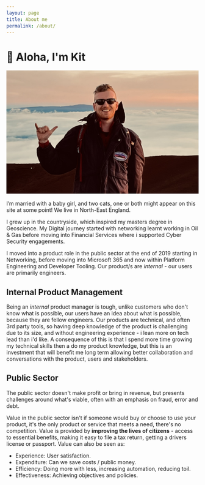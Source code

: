 ```yaml
---
layout: page
title: About me
permalink: /about/
---
```

# :wave: Aloha, I'm Kit

![Image of me throwing a shaka at the top of Mauna Kea](/assets/images/Me.jpeg)

I’m married with a baby girl, and two cats, one or both might appear on this site at some point! We live in North-East England.

I grew up in the countryside, which inspired my masters degree in Geoscience. My Digital journey started with networking learnt working in Oil & Gas before moving into Financial Services where i supported Cyber Security engagements.

I moved into a product role in the public sector at the end of 2019 starting in Networking, before moving into Microsoft 365 and now within Platform Engineering and Developer Tooling. Our product/s are *internal* - our users are primarily engineers.

## Internal Product Management

Being an *internal* product manager is tough, unlike customers who don't know what is possible, our users have an idea about what is possible, because they are fellow engineers. Our products are technical, and often 3rd party tools, so having deep knowledge of the product is challenging due to its size, and without engineering experience - i lean more on tech lead than i'd like. A consequence of this is that I spend more time growing my technical skills then a do my product knowledge, but this is an investment that will benefit me long term allowing better collaboration and conversations with the product, users and stakeholders.

## Public Sector

The public sector doesn't make profit or bring in revenue, but presents challenges around what's viable, often with an emphasis on fraud, error and debt.

Value in the public sector isn't if someone would buy or choose to use your product, it's the only product or service that meets a need, there's no competition. Value is provided by **improving the lives of citizens** - access to essential benefits, making it easy to file a tax return, getting a drivers license or passport. Value can also be seen as:

- Experience: User satisfaction.
- Expenditure: Can we save costs / public money.
- Efficiency: Doing more with less, increasing automation, reducing toil.
- Effectiveness: Achieving objectives and policies.
